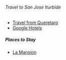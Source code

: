 
###### Travel to San Jose Iturbide

- [Travel from Queretaro](https://www.rome2rio.com/es/map/Quer%C3%A9taro-M%C3%A9xico-Estado/San-Jos%C3%A9-Iturbide?search=Quer%C3%A9taro-M%C3%A9xico-Estado,San-Jos%C3%A9-Iturbide#trips/transport/Quer%C3%A9taro-M%C3%A9xico-Estado/San-Jos%C3%A9-Iturbide/r/Bus/s/2)
- [Google Hotels](https://www.google.com/maps/search/Hotels/@20.995801,-100.39107,1386m/data=!3m1!1e3!4m4!2m3!5m2!5m1!1s2025-02-23?entry=ttu&g_ep=EgoyMDI1MDIwNS4xIKXMDSoASAFQAw%3D%3D)


##### Places to Stay

- [La Mansion](https://mansiondesanjose.com.mx/)
